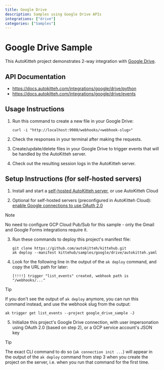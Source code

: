 ```yaml
---
title: Google Drive
description: Samples using Google Drive APIs
integrations: ["drive"]
categories: ["Samples"]
---
```


# Google Drive Sample

This AutoKitteh project demonstrates 2-way integration with
[Google Drive](https://workspace.google.com/products/drive/).

## API Documentation

- https://docs.autokitteh.com/integrations/google/drive/python
- https://docs.autokitteh.com/integrations/google/drive/events

## Usage Instructions

1. Run this command to create a new file in your Google Drive:

   ```shell
   curl -i "http://localhost:9980/webhooks/<webhook-slug>"
   ```

2. Check the responses in your terminal after making the requests.

3. Create/update/delete files in your Google Drive to trigger events that will be
   handled by the AutoKitteh server.

4. Check out the resulting session logs in the AutoKitteh server.

## Setup Instructions (for self-hosted servers)

1. Install and start a
   [self-hosted AutoKitteh server](https://docs.autokitteh.com/get_started/quickstart),
   or use AutoKitteh Cloud

2. Optional for self-hosted servers (preconfigured in AutoKitteh Cloud):
   [enable Google connections to use OAuth 2.0](https://docs.autokitteh.com/integrations/google/config)

> [!NOTE]
> No need to configure GCP Cloud Pub/Sub for this sample - only the Gmail and
> Google Forms integrations require it.

3. Run these commands to deploy this project's manifest file:

   ```shell
   git clone https://github.com/autokitteh/kittehub.git
   ak deploy --manifest kittehub/samples/google/drive/autokitteh.yaml
   ```

4. Look for the following line in the output of the `ak deploy` command, and
   copy the URL path for later:

   ```
   [!!!!] trigger "list_events" created, webhook path is "/webhooks/..."
   ```

> [!TIP]
> If you don't see the output of `ak deploy` anymore, you can run this command
> instead, and use the webhook slug from the output:
>
> ```shell
> ak trigger get list_events --project google_drive_sample -J
> ```

5. Initialize this project's Google Drive connection, with user impersonation
   using OAuth 2.0 (based on step 2), or a GCP service account's JSON key

> [!TIP]
> The exact CLI command to do so (`ak connection init ...`) will appear in the
> output of the `ak deploy` command from step 3 when you create the project on
> the server, i.e. when you run that command for the first time.
